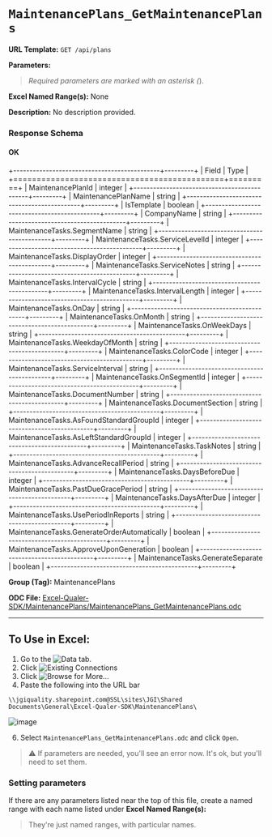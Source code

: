 # `MaintenancePlans_GetMaintenancePlans`

**URL Template:**
`GET /api/plans`

**Parameters:**


> *Required parameters are marked with an asterisk (*).

**Excel Named Range(s):**
None


**Description:**
No description provided.

### Response Schema

#### OK
+---------------------------------------------+---------+
| Field                                       | Type    |
+=============================================+=========+
| MaintenancePlanId                           | integer |
+---------------------------------------------+---------+
| MaintenancePlanName                         | string  |
+---------------------------------------------+---------+
| IsTemplate                                  | boolean |
+---------------------------------------------+---------+
| CompanyName                                 | string  |
+---------------------------------------------+---------+
| MaintenanceTasks.SegmentName                | string  |
+---------------------------------------------+---------+
| MaintenanceTasks.ServiceLevelId             | integer |
+---------------------------------------------+---------+
| MaintenanceTasks.DisplayOrder               | integer |
+---------------------------------------------+---------+
| MaintenanceTasks.ServiceNotes               | string  |
+---------------------------------------------+---------+
| MaintenanceTasks.IntervalCycle              | string  |
+---------------------------------------------+---------+
| MaintenanceTasks.IntervalLength             | integer |
+---------------------------------------------+---------+
| MaintenanceTasks.OnDay                      | string  |
+---------------------------------------------+---------+
| MaintenanceTasks.OnMonth                    | string  |
+---------------------------------------------+---------+
| MaintenanceTasks.OnWeekDays                 | string  |
+---------------------------------------------+---------+
| MaintenanceTasks.WeekdayOfMonth             | string  |
+---------------------------------------------+---------+
| MaintenanceTasks.ColorCode                  | integer |
+---------------------------------------------+---------+
| MaintenanceTasks.ServiceInterval            | string  |
+---------------------------------------------+---------+
| MaintenanceTasks.OnSegmentId                | integer |
+---------------------------------------------+---------+
| MaintenanceTasks.DocumentNumber             | string  |
+---------------------------------------------+---------+
| MaintenanceTasks.DocumentSection            | string  |
+---------------------------------------------+---------+
| MaintenanceTasks.AsFoundStandardGroupId     | integer |
+---------------------------------------------+---------+
| MaintenanceTasks.AsLeftStandardGroupId      | integer |
+---------------------------------------------+---------+
| MaintenanceTasks.TaskNotes                  | string  |
+---------------------------------------------+---------+
| MaintenanceTasks.AdvanceRecallPeriod        | string  |
+---------------------------------------------+---------+
| MaintenanceTasks.DaysBeforeDue              | integer |
+---------------------------------------------+---------+
| MaintenanceTasks.PastDueGracePeriod         | string  |
+---------------------------------------------+---------+
| MaintenanceTasks.DaysAfterDue               | integer |
+---------------------------------------------+---------+
| MaintenanceTasks.UsePeriodInReports         | string  |
+---------------------------------------------+---------+
| MaintenanceTasks.GenerateOrderAutomatically | boolean |
+---------------------------------------------+---------+
| MaintenanceTasks.ApproveUponGeneration      | boolean |
+---------------------------------------------+---------+
| MaintenanceTasks.GenerateSeparate           | boolean |
+---------------------------------------------+---------+

**Group (Tag):**
MaintenancePlans

**ODC File:**
[Excel-Qualer-SDK/MaintenancePlans/MaintenancePlans_GetMaintenancePlans.odc](https://github.com/Johnson-Gage-Inspection-Inc/qualer-sdk-odc/blob/main/Excel-Qualer-SDK/MaintenancePlans/MaintenancePlans_GetMaintenancePlans.odc)

---

To Use in Excel:
---

1. Go to the ![`Data`](https://github.com/user-attachments/assets/da437a70-57b3-4c5b-bb01-4910ece19ed1)
 tab.
3. Click ![Existing Connections](https://github.com/user-attachments/assets/a2f1ed67-b2e0-4c23-ac90-68c870e60289)
4. Click ![`Browse for More...`](https://github.com/user-attachments/assets/8e698494-6865-41e7-b6fa-043aea81809a)
5. Paste the following into the URL bar
```
\\jgiquality.sharepoint.com@SSL\sites\JGI\Shared Documents\General\Excel-Qualer-SDK\MaintenancePlans\
```

![image](https://github.com/user-attachments/assets/1e1a8d87-0377-446d-aaf5-d78562991db3)

6. Select `MaintenancePlans_GetMaintenancePlans.odc` and click `Open`.

> ⚠️ If parameters are needed, you'll see an error now. It's ok, but you'll need to set them.

### Setting parameters
If there are any parameters listed near the top of this file, create a named range with each name listed under **Excel Named Range(s):**
> They're just named ranges, with particular names.
